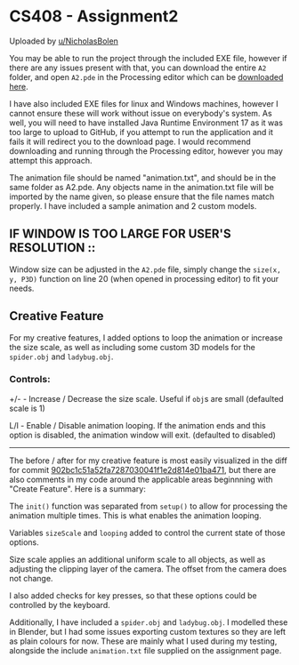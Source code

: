 # CS408 - Assignment2

Uploaded by [u/NicholasBolen](https://github.com/NicholasBolen/)

You may be able to run the project through the included EXE file, however if there are any issues present with that, you can download the entire `A2` folder, and open `A2.pde` in the Processing editor which can be [downloaded here](https://processing.org/download).

I have also included EXE files for linux and Windows machines, however I cannot ensure these will work without issue on everybody's system. As well, you will need to have installed Java Runtime Environment 17 as it was too large to upload to GitHub, if you attempt to run the application and it fails it will redirect you to the download page.
I would recommend downloading and running through the Processing editor, however you may attempt this approach.

The animation file should be named "animation.txt", and should be in the same folder as A2.pde. Any objects name in the animation.txt file will be imported by the name given, so please ensure that the file names match properly.
I have included a sample animation and 2 custom models.

## IF WINDOW IS TOO LARGE FOR USER'S RESOLUTION ::

Window size can be adjusted in the `A2.pde` file, simply change the `size(x, y, P3D)` function on line 20 (when opened in processing editor) to fit your needs.

## Creative Feature

For my creative features, I added options to loop the animation or increase the size scale, as well as including some custom 3D models for the `spider.obj` and `ladybug.obj`. 


### Controls:

+/- - Increase / Decrease the size scale. Useful if `obj`s are small (defaulted scale is 1)

L/l - Enable / Disable animation looping. If the animation ends and this option is disabled, the animation window will exit. (defaulted to disabled)

---

The before / after for my creative feature is most easily visualized in the diff for commit [902bc1c51a52fa7287030041f1e2d814e01ba471](https://github.com/NicholasBolen/408/commit/902bc1c51a52fa7287030041f1e2d814e01ba471), but there are also comments in my code around the applicable areas beginnning with "Create Feature". Here is a summary:

The `init()` function was separated from `setup()` to allow for processing the animation multiple times. This is what enables the animation looping.

Variables `sizeScale` and `looping` added to control the current state of those options.

Size scale applies an additional uniform scale to all objects, as well as adjusting the clipping layer of the camera. The offset from the camera does not change.

I also added checks for key presses, so that these options could be controlled by the keyboard.

Additionally, I have included a `spider.obj` and `ladybug.obj`. I modelled these in Blender, but I had some issues exporting custom textures so they are left as plain colours for now. These are mainly what I used during my testing, alongside the include `animation.txt` file supplied on the assignment page.


